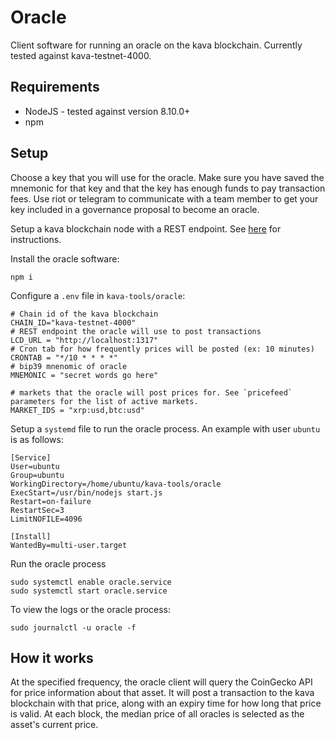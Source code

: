 # Oracle

Client software for running an oracle on the kava blockchain. Currently tested against kava-testnet-4000.

## Requirements

* NodeJS - tested against version 8.10.0+
* npm

## Setup

Choose a key that you will use for the oracle. Make sure you have saved the mnemonic for that key and that the key has enough funds to pay transaction fees. Use riot or telegram to communicate with a team member to get your key included in a governance proposal to become an oracle.

Setup a kava blockchain node with a REST endpoint. See [here](https://medium.com/kava-labs/kava-rest-server-guide-a13bdecfc5e4) for instructions.

Install the oracle software:

```
npm i
```

Configure a `.env` file in `kava-tools/oracle`:

```
# Chain id of the kava blockchain
CHAIN_ID="kava-testnet-4000"
# REST endpoint the oracle will use to post transactions
LCD_URL = "http://localhost:1317"
# Cron tab for how frequently prices will be posted (ex: 10 minutes)
CRONTAB = "*/10 * * * *"
# bip39 mnenomic of oracle
MNEMONIC = "secret words go here"

# markets that the oracle will post prices for. See `pricefeed` parameters for the list of active markets.
MARKET_IDS = "xrp:usd,btc:usd"
```

Setup a `systemd` file to run the oracle process. An example with user `ubuntu` is as follows:

```
[Service]
User=ubuntu
Group=ubuntu
WorkingDirectory=/home/ubuntu/kava-tools/oracle
ExecStart=/usr/bin/nodejs start.js
Restart=on-failure
RestartSec=3
LimitNOFILE=4096

[Install]
WantedBy=multi-user.target
```

Run the oracle process

```
sudo systemctl enable oracle.service
sudo systemctl start oracle.service
```

To view the logs or the oracle process:
```
sudo journalctl -u oracle -f
```

## How it works

At the specified frequency, the oracle client will query the CoinGecko API for price information about that asset. It will post a transaction to the kava blockchain with that price, along with an expiry time for how long that price is valid. At each block, the median price of all oracles is selected as the asset's current price.
